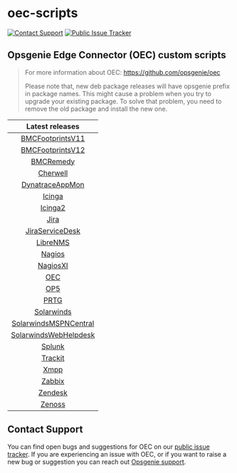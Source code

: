 # oec-scripts
[![Contact Support](https://img.shields.io/badge/-Contact%20Support-blue)](https://support.atlassian.com/contact/#/)
[![Public Issue Tracker](https://img.shields.io/badge/-Public%20Issue%20Tracker-blue)](https://jira.atlassian.com/browse/OPSGENIE-803?jql=project%3DOPSGENIE%20AND%20component%20in%20(%22OEC%20-%20Configuration%22%2C%20%22OEC%20-%20Installation%22)%20and%20resolution%20is%20EMPTY)
## Opsgenie Edge Connector (OEC) custom scripts
  
> For more information about OEC: https://github.com/opsgenie/oec
>
> Please note that, new deb package releases will have opsgenie prefix in package names. This might cause a problem when you try to upgrade your existing package. To solve that problem, you need to remove the old package and install the new one.

| Latest releases |
| :-------------: |
| [BMCFootprintsV11](https://github.com/opsgenie/oec-scripts/releases/tag/BMCFootprintsV11-1.1.3_oec-1.1.3) |
| [BMCFootprintsV12](https://github.com/opsgenie/oec-scripts/releases/tag/BMCFootprintsV12-1.1.3_oec-1.1.3) |
| [BMCRemedy](https://github.com/opsgenie/oec-scripts/releases/tag/BMCRemedy-1.1.3_oec-1.1.3) |
| [Cherwell](https://github.com/opsgenie/oec-scripts/releases/tag/Cherwell-1.1.4_oec-1.1.3) |
| [DynatraceAppMon](https://github.com/opsgenie/oec-scripts/releases/tag/DynatraceAppMon-1.1.3_oec-1.1.3) |
| [Icinga](https://github.com/opsgenie/oec-scripts/releases/tag/Icinga-1.1.5_oec-1.1.3) |
| [Icinga2](https://github.com/opsgenie/oec-scripts/releases/tag/Icinga2-1.1.6_oec-1.1.3) |
| [Jira](https://github.com/opsgenie/oec-scripts/releases/tag/Jira-1.1.3_oec-1.1.3) |
| [JiraServiceDesk](https://github.com/opsgenie/oec-scripts/releases/tag/JiraServiceDesk-1.1.4_oec-1.1.3) |
| [LibreNMS](https://github.com/opsgenie/oec-scripts/releases/tag/LibreNMS-1.1.3_oec-1.1.3) |
| [Nagios](https://github.com/opsgenie/oec-scripts/releases/tag/Nagios-1.1.4_oec-1.1.3) |
| [NagiosXI](https://github.com/opsgenie/oec-scripts/releases/tag/NagiosXI-1.1.5_oec-1.1.3) |
| [OEC](https://github.com/opsgenie/oec-scripts/releases/tag/OEC-1.1.3_oec-1.1.3) |
| [OP5](https://github.com/opsgenie/oec-scripts/releases/tag/OP5-1.1.3_oec-1.1.3) |
| [PRTG](https://github.com/opsgenie/oec-scripts/releases/tag/PRTG-1.1.3_oec-1.1.3) |
| [Solarwinds](https://github.com/opsgenie/oec-scripts/releases/tag/Solarwinds-1.1.3_oec-1.1.3) |
| [SolarwindsMSPNCentral](https://github.com/opsgenie/oec-scripts/releases/tag/SolarwindsMSPNCentral-1.1.3_oec-1.1.3) |
| [SolarwindsWebHelpdesk](https://github.com/opsgenie/oec-scripts/releases/tag/SolarwindsWebHelpdesk-1.1.3_oec-1.1.3) |
| [Splunk](https://github.com/opsgenie/oec-scripts/releases/tag/Splunk-1.1.4_oec-1.1.3) |
| [Trackit](https://github.com/opsgenie/oec-scripts/releases/tag/Trackit-1.1.3_oec-1.1.3) |
| [Xmpp](https://github.com/opsgenie/oec-scripts/releases/tag/Xmpp-1.1.3_oec-1.1.3) |
| [Zabbix](https://github.com/opsgenie/oec-scripts/releases/tag/Zabbix-1.1.7_oec-1.1.3) |
| [Zendesk](https://github.com/opsgenie/oec-scripts/releases/tag/Zendesk-1.1.3_oec-1.1.3) |
| [Zenoss](https://github.com/opsgenie/oec-scripts/releases/tag/Zenoss-1.1.3_oec-1.1.3) |

## Contact Support
You can find open bugs and suggestions for OEC on our [public issue tracker](https://jira.atlassian.com/browse/OPSGENIE-803?jql=project%3DOPSGENIE%20AND%20component%20in%20(%22OEC%20-%20Configuration%22%2C%20%22OEC%20-%20Installation%22)%20and%20resolution%20is%20EMPTY). If you are experiencing an issue with OEC, or if you want to raise a new bug or suggestion you can reach out [Opsgenie support](https://support.atlassian.com/contact/#/).

